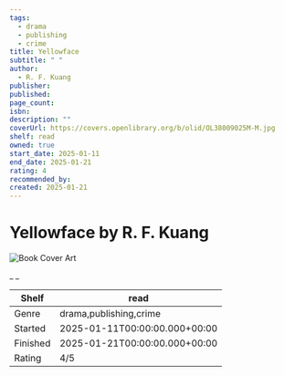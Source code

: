 ```yaml
---
tags:
  - drama
  - publishing
  - crime
title: Yellowface
subtitle: " "
author:
  - R. F. Kuang
publisher:
published:
page_count:
isbn:
description: ""
coverUrl: https://covers.openlibrary.org/b/olid/OL38009025M-M.jpg
shelf: read
owned: true
start_date: 2025-01-11
end_date: 2025-01-21
rating: 4
recommended_by:
created: 2025-01-21
---
```


# Yellowface by R. F. Kuang

![Book Cover Art](https://covers.openlibrary.org/b/olid/OL38009025M-M.jpg)

_ _

| Shelf | read |
| --- | --- |
| Genre | drama,publishing,crime |
| Started | 2025-01-11T00:00:00.000+00:00 |
| Finished | 2025-01-21T00:00:00.000+00:00 |
| Rating | 4/5 |

